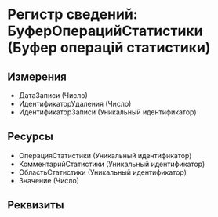 ﻿# Регистр сведений: БуферОперацийСтатистики (Буфер операцій статистики)

## Измерения

- ДатаЗаписи (Число)
- ИдентификаторУдаления (Число)
- ИдентификаторЗаписи (Уникальный идентификатор)

## Ресурсы

- ОперацияСтатистики (Уникальный идентификатор)
- КомментарийСтатистики (Уникальный идентификатор)
- ОбластьСтатистики (Уникальный идентификатор)
- Значение (Число)

## Реквизиты


